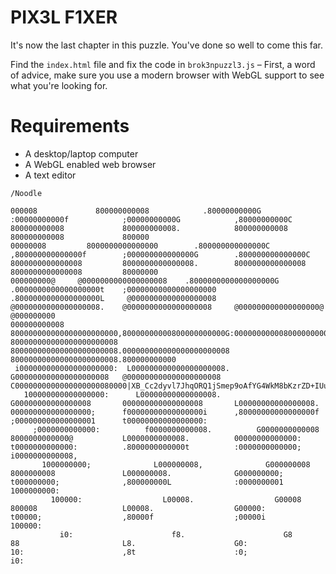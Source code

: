 # PIX3L F1XER

It's now the last chapter in this puzzle. You've done so well to come this far.

Find the `index.html` file and fix the code in `brok3npuzzl3.js` – First, a word of advice, make sure you use a modern browser with WebGL support to see what you're looking for.

# Requirements
* A desktop/laptop computer
* A WebGL enabled web browser
* A text editor

`/Noodle`

```000@                 80000008                .8000000C                .0000000t                ,0000000G                .8000000L                 80000008                 @0000008                 80000008                 @000000@                 8000
000008             800000000008            .80000000000G            :00000000000f            ;00000000000G            ,80000000000C             800000000008             800000000008.            800000000008             800000000008             800000
00000008         8000000000000000        .800000000000000C        ,800000000000000f        ;000000000000000G        .800000000000000C         8000000000000008         8000000000000008.        8000000000000008         8000000000000008         80000000
000000000@     @0000000000000000008    .8000000000000000000G    .0000000000000000000t    ;00000000000000000000    .8000000000000000000L     @0000000000000000008     @0000000000000000008.    @0000000000000000008     @000000000000000000@     @000000000
000000000008 800000000000000000000000,80000000000800000000000G:00000000000800000000000Li000000000008000000000000,80000000000800000000000C 800000000000000000000008 800000000000000000000008.000000000000000000000008 800000000000000000000008.800000000000
 i000000000000000000000:  L000000000000000000008.  G000000000000000000008   @000000000000000000008   C0000000000000000000080000|XB_Cc2dyvl7JhqORQ1jSmep9oAfYG4WkM8bKzrZD+IUuNgV3E50TLian6stHFwPx|:000000000000000000000;1000000000000000000000,000000000
   100000000000000000:      L00000000000000008.      G00000000000000008       000000000000000008       L00000000000000008.      000000000000000000;      f00000000000000000i      ,80000000000000000f      ;000000000000000001      t00000000000000000:
     ;0000000000000:          f0000000000008.          G0000000000008           8000000000000@           L0000000000008.          00000000000000:          t0000000000000:          .8000000000000t          :0000000000000;          i0000000000008,
       1000000000;              L000000008,              G000000008               8000000008               L000000008.              G000000000;              t000000000;              ,800000000L              :0000000001              1000000000:
         100000:                  L00008.                  G00008                   800008                   L00008.                  G00000:                  t00000;                  ,80000f                  ;00000i                  100000:
           i0:                      f8.                      G8                       88                       L8.                      G0:                      10:                      ,8t                      :0;                      i0:
             
```